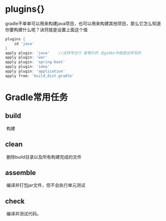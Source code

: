 # plugins{}

​	gradle不单单可以用来构建java项目，也可以用来构建其他项目，那么它怎么知道你要构建什么呢？诀窍就是设置上面这个值

```groovy
plugins {
    id 'java'
}
apply plugin: 'java'	//这样写也行 是等价的 在gzbbz中就是这样写的
apply plugin: 'war'
apply plugin: 'spring-boot'
apply plugin: 'idea'
apply plugin: 'application'
apply from: 'build_dist.gradle'
```

# Gradle常用任务

## build

​	构建

## clean

​	删除build目录以及所有构建完成的文件

## assemble

​	编译并打包jar文件，但不会执行单元测试

## check

​	编译并测试代码。

